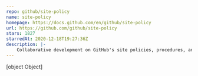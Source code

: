 ```yaml
---
repo: github/site-policy
name: site-policy
homepage: https://docs.github.com/en/github/site-policy
url: https://github.com/github/site-policy
stars: 1827
starredAt: 2020-12-18T19:27:36Z
description: |-
    Collaborative development on GitHub's site policies, procedures, and guidelines
---
```


[object Object]
